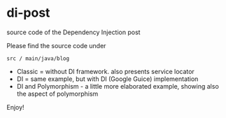 di-post
=======

source code of the Dependency Injection post

Please find the source code under

    src / main/java/blog


* Classic = without DI framework. also presents service locator
* DI = same example, but with DI (Google Guice) implementation
* DI and Polymorphism - a little more elaborated example, showing also the aspect of polymorphism

Enjoy!